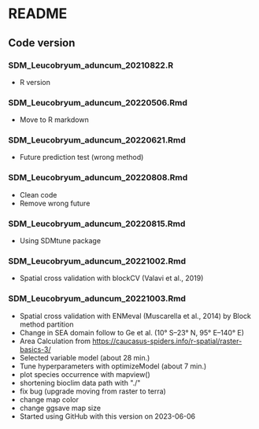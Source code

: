 # README
## Code version

### SDM_Leucobryum_aduncum_20210822.R
- R version

### SDM_Leucobryum_aduncum_20220506.Rmd
- Move to R markdown

### SDM_Leucobryum_aduncum_20220621.Rmd
- Future prediction test (wrong method)

### SDM_Leucobryum_aduncum_20220808.Rmd
- Clean code
- Remove wrong future

### SDM_Leucobryum_aduncum_20220815.Rmd
- Using SDMtune package

### SDM_Leucobryum_aduncum_20221002.Rmd
- Spatial cross validation with blockCV (Valavi et al., 2019)

### SDM_Leucobryum_aduncum_20221003.Rmd
- Spatial cross validation with ENMeval (Muscarella et al., 2014) by Block method partition
- Change in SEA domain follow to Ge et al. (10° S–23° N, 95° E–140° E)
- Area Calculation from https://caucasus-spiders.info/r-spatial/raster-basics-3/
- Selected variable model (about 28 min.)
- Tune hyperparameters with optimizeModel (about 7 min.)
- plot species occurrence with mapview()
- shortening bioclim data path with "./"
- fix bug (upgrade moving from raster to terra)
- change map color
- change ggsave map size
- Started using GitHub with this version on 2023-06-06
